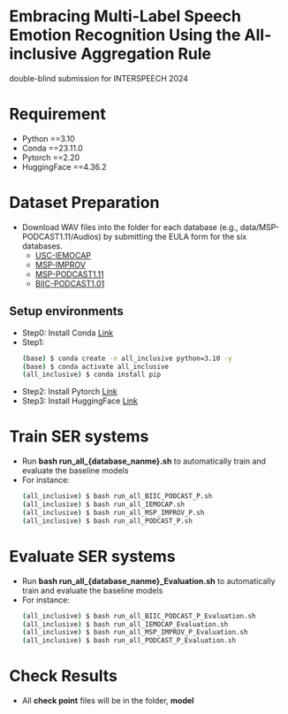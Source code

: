 # Embracing Multi-Label Speech Emotion Recognition Using the All-inclusive Aggregation Rule
double-blind submission for INTERSPEECH 2024

# Requirement
* Python ==3.10
* Conda ==23.11.0
* Pytorch ==2.20 
* HuggingFace ==4.36.2

# Dataset Preparation
* Download WAV files into the folder for each database (e.g., data/MSP-PODCAST1.11/Audios) by submitting the EULA form for the six databases.
  * [USC-IEMOCAP](https://sail.usc.edu/iemocap/iemocap_release.htm)
  * [MSP-IMPROV](https://ecs.utdallas.edu/research/researchlabs/msp-lab/MSP-Improv.html)
  * [MSP-PODCAST1.11](https://ecs.utdallas.edu/research/researchlabs/msp-lab/MSP-Podcast.html)
  * [BIIC-PODCAST1.01](https://biic.ee.nthu.edu.tw/open_resource_detail.php?id=63)
  
## Setup environments
* Step0: Install Conda [Link](https://conda.io/projects/conda/en/latest/user-guide/install/index.html)
* Step1:
  ``` bash
  (base) $ conda create -n all_inclusive python=3.10 -y
  (base) $ conda activate all_inclusive
  (all_inclusive) $ conda install pip
  ```
* Step2: Install Pytorch [Link](https://pytorch.org/get-started/locally/)
* Step3: Install HuggingFace [Link](https://huggingface.co/docs/transformers/installation)


# Train SER systems
* Run **bash run_all_{database_nanme}.sh** to automatically train and evaluate the baseline models
* For instance:
  ``` bash
  (all_inclusive) $ bash run_all_BIIC_PODCAST_P.sh
  (all_inclusive) $ bash run_all_IEMOCAP.sh
  (all_inclusive) $ bash run_all_MSP_IMPROV_P.sh
  (all_inclusive) $ bash run_all_PODCAST_P.sh
  ```

# Evaluate SER systems

* Run **bash run_all_{database_nanme}_Evaluation.sh** to automatically train and evaluate the baseline models
* For instance:
  ``` bash
  (all_inclusive) $ bash run_all_BIIC_PODCAST_P_Evaluation.sh
  (all_inclusive) $ bash run_all_IEMOCAP_Evaluation.sh
  (all_inclusive) $ bash run_all_MSP_IMPROV_P_Evaluation.sh
  (all_inclusive) $ bash run_all_PODCAST_P_Evaluation.sh
  ```

# Check Results
* All **check point** files will be in the folder, **model**
  
